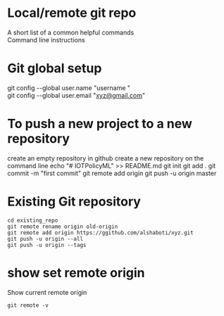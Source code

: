 # Local/remote git repo
A short list of a common helpful commands  
Command line instructions

# Git global setup
git config --global user.name "username "  
git config --global user.email "xyz@gmail.com"

# To push a new project to a new repository
create an empty repository in github 
create a new repository on the command line
echo "# IOTPolicyML" >> README.md
git init
git add . 
git commit -m "first commit"
git remote add origin <URL to the new github repo>
git push -u origin master

# Existing Git repository
```
cd existing_repo  
git remote rename origin old-origin  
git remote add origin https://ggithub.com/alshaboti/xyz.git  
git push -u origin --all  
git push -u origin --tags  
```

# show set remote origin
Show current remote origin
```
git remote -v
```
